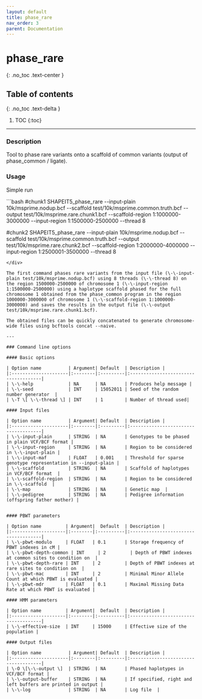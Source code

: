 ```yaml
---
layout: default
title: phase_rare
nav_order: 3
parent: Documentation
---
```

# phase_rare
{: .no_toc .text-center }

## Table of contents
{: .no_toc .text-delta }

1. TOC
{:toc}

---

### Description
Tool to phase rare variants onto a scaffold of common variants (output of phase_common / ligate).

### Usage
Simple run

<div class="code-example" markdown="1">
```bash
#chunk1
SHAPEIT5_phase_rare --input-plain 10k/msprime.nodup.bcf --scaffold test/10k/msprime.common.truth.bcf --output test/10k/msprime.rare.chunk1.bcf --scaffold-region 1:1000000-3000000 --input-region 1:1500000-2500000 --thread 8

#chunk2
SHAPEIT5_phase_rare --input-plain 10k/msprime.nodup.bcf --scaffold test/10k/msprime.common.truth.bcf --output test/10k/msprime.rare.chunk2.bcf --scaffold-region 1:2000000-4000000 --input-region 1:2500001-3500000 --thread 8
```
</div>

The first command phases rare variants from the input file (\-\-input-plain test/10k/msprime.nodup.bcf) using 8 threads (\-\-thread 8) on the region 1500000-2500000 of chromosome 1 (\-\-input-region 1:1500000-2500000) using a haplotype scaffold phased for the full chromosome 1 obtained from the phase_common program in the region 1000000-3000000 of chromosome 1 (\-\-scaffold-region 1:1000000-3000000) and saves the results in the output file (\-\-output test/10k/msprime.rare.chunk1.bcf).

The obtained files can be quickly concatenated to generate chromosome-wide files using bcftools concat --naive.

---

### Command line options

#### Basic options

| Option name 	       | Argument| Default  | Description |
|:---------------------|:--------|:---------|:-------------------------------------|
| \-\-help             | NA      | NA       | Produces help message |
| \-\-seed             | INT     | 15052011 | Seed of the random number generator  |
| \-T \[ \-\-thread \] | INT     | 1        | Number of thread used|

#### Input files

| Option name 	       | Argument| Default  | Description |
|:---------------------|:--------|:---------|:-------------------------------------|
| \-\-input-plain      | STRING  | NA       | Genotypes to be phased in plain VCF/BCF format |
| \-\-input-region     | STRING  | NA       | Region to be considered in \-\-input-plain |
| \-\-input-maf        | FLOAT   | 0.001    | Threshold for sparse genotype representation in --input-plain |
| \-\-scaffold         | STRING  | NA       | Scaffold of haplotypes in VCF/BCF format  |
| \-\-scaffold-region  | STRING  | NA       | Region to be considered in \-\-scaffold  |
| \-\-map              | STRING  | NA       | Genetic map  |
| \-\-pedigree         | STRING  | NA       | Pedigree information (offspring father mother) |


#### PBWT parameters

| Option name 	      | Argument|  Default  | Description |
|:--------------------|:--------|:----------|:-------------------------------------|
| \-\-pbwt-modulo     | FLOAT   | 0.1       | Storage frequency of PBWT indexes in cM |
| \-\-pbwt-depth-common | INT     | 2         | Depth of PBWT indexes at common sites to condition on  |
| \-\-pbwt-depth-rare | INT     | 2         | Depth of PBWT indexes at rare sites to condition on  |
| \-\-pbwt-mac        | INT     | 2         | Minimal Minor Allele Count at which PBWT is evaluated |
| \-\-pbwt-mdr        | FLOAT   | 0.1       | Maximal Missing Data Rate at which PBWT is evaluated |

#### HMM parameters

| Option name 	      | Argument|  Default  | Description |
|:--------------------|:--------|:----------|:-------------------------------------|
| \-\-effective-size  | INT     | 15000     | Effective size of the population |

#### Output files

| Option name 	       | Argument| Default  | Description |
|:---------------------|:--------|:---------|:-------------------------------------|
| \-O \[\-\-output \]  | STRING  | NA       | Phased haplotypes in VCF/BCF format |
| \-\-output-buffer    | STRING  | NA       | If specified, right and left buffers are printed in output |
| \-\-log              | STRING  | NA       | Log file  |
